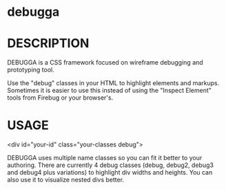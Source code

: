 # debugga

DESCRIPTION
===========

DEBUGGA is a CSS framework focused on 
wireframe debugging and prototyping tool. 

Use the "debug" classes in your HTML to highlight 
elements and markups. Sometimes it is easier to use 
this instead of using the "Inspect Element" tools 
from Firebug or your browser's.

USAGE
=====

&lt;div id="your-id" class="your-classes debug"&gt;

DEBUGGA uses multiple name classes so you can fit it better to your authoring. There are currently 4 debug classes (debug, debug2, debug3 and debug4 plus variations) to highlight div widths and heights. You can also use it to visualize nested divs better.

